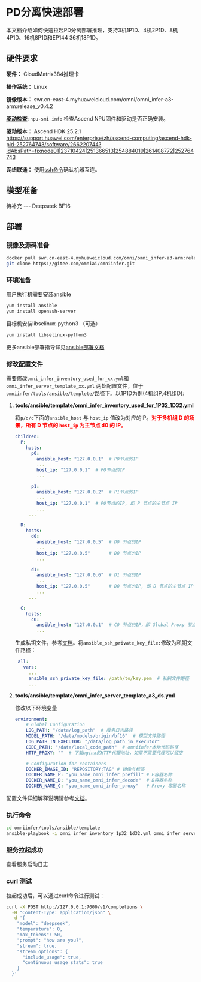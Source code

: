 # PD分离快速部署

本文档介绍如何快速拉起PD分离部署推理，支持3机1P1D、4机2P1D、8机4P1D、16机8P1D和EP144 36机18P1D。

## 硬件要求

**硬件：** CloudMatrix384推理卡

**操作系统：** Linux

**镜像版本：** swr.cn-east-4.myhuaweicloud.com/omni/omni_infer-a3-arm:release_v0.4.2

[**驱动检查**](https://gitee.com/omniai/omniinfer/blob/master/docs/omni_infer_installation_guide.md#ascend-npu%E5%9B%BA%E4%BB%B6%E5%92%8C%E9%A9%B1%E5%8A%A8%E6%A3%80%E6%9F%A5): `npu-smi info` 检查Ascend NPU固件和驱动是否正确安装。

**驱动版本：** Ascend HDK 25.2.1
https://support.huawei.com/enterprise/zh/ascend-computing/ascend-hdk-pid-252764743/software/266220744?idAbsPath=fixnode01|23710424|251366513|254884019|261408772|252764743

**网络联通：** 使用[ssh命令](https://gitee.com/omniai/omniinfer/blob/master/docs/omni_infer_installation_guide.md#%E7%BD%91%E7%BB%9C%E8%BF%9E%E9%80%9A%E6%80%A7%E6%A3%80%E6%9F%A5)确认机器互连。

## 模型准备

待补充 --- Deepseek BF16

## 部署

### 镜像及源码准备

```bash
docker pull swr.cn-east-4.myhuaweicloud.com/omni/omni_infer-a3-arm:release_v0.4.2
git clone https://gitee.com/omniai/omniinfer.git
```


### 环境准备

用户执行机需要安装ansible
```bash
yum install ansible
yum install openssh-server
```

目标机安装libselinux-python3 （可选）
```bash
yum install libselinux-python3
```


更多ansible部署指导详见[ansible部署文档](https://gitee.com/omniai/omniinfer/blob/master/tools/ansible/README.md)

### 修改配置文件

需要修改`omni_infer_inventory_used_for_xx.yml`和 `omni_infer_server_template_xx.yml` 两处配置文件，位于`omniinfer/tools/ansible/templete/`路径下。以1P1D为例(4机组P,4机组D):

1. **tools/ansible/template/omni_infer_inventory_used_for_1P32_1D32.yml**

   将`p/d/c`下面的`ansible_host` 与 `host_ip` 值改为对应的IP。<span style="color:red; font-weight:bold">对于多机组 D 的场景，所有 D 节点的 `host_ip` 为主节点 d0 的 IP。</span>


   ```YAML
   children:
     P:
       hosts:
         p0:
           ansible_host: "127.0.0.1"  # P0节点的IP
           ...
           host_ip: "127.0.0.1"  # P0节点的IP
           ...

         p1:
           ansible_host: "127.0.0.2"  # P1节点的IP
           ...
           host_ip: "127.0.0.1"  # P0节点的IP, 即 P 节点的主节点 IP
           ...
        ...

     D:
       hosts:
         d0:
           ansible_host: "127.0.0.5"  # D0 节点的IP
           ...
           host_ip: "127.0.0.5"       # D0 节点的IP
           ...

         d1:
           ansible_host: "127.0.0.6"  # D1 节点的IP
           ...
           host_ip: "127.0.0.5"       # D0 节点的IP, 即 D 节点的主节点 IP
           ...
        ...

     C:
       hosts:
         c0:
           ansible_host: "127.0.0.1"  # C0 节点的IP，即 Global Proxy 节点
           ...

   ```

   生成私钥文件，参考[文档](https://gitee.com/omniai/omniinfer/blob/master/tools/ansible/README.md#%E5%AF%86%E9%92%A5%E6%96%87%E4%BB%B6%E7%9A%84%E5%87%86%E5%A4%87)。将`ansible_ssh_private_key_file:`修改为私钥文件路径：

   ```YAML
    all:
      vars:
        ...
        ansible_ssh_private_key_file: /path/to/key.pem  # 私钥文件路径
        ...
   ```

2. **tools/ansible/template/omni_infer_server_template_a3_ds.yml**

    修改以下环境变量
    ```yaml
    environment:
        # Global Configuration
        LOG_PATH: "/data/log_path"  # 服务日志路径
        MODEL_PATH: "/data/models/origin/bf16"  # 模型文件路径
        LOG_PATH_IN_EXECUTOR: "/data/log_path_in_executor"
        CODE_PATH: "/data/local_code_path"  # omniinfer本地代码路径
        HTTP_PROXY: ""  # 下载nginx的HTTP代理地址，如果不需要代理可以留空

        # Configuration for containers
        DOCKER_IMAGE_ID: "REPOSITORY:TAG" # 镜像与标签
        DOCKER_NAME_P: "you_name_omni_infer_prefill" # P容器名称
        DOCKER_NAME_D: "you_name_omni_infer_decode"  # D容器名称
        DOCKER_NAME_C: "you_name_omni_infer_proxy"   # Proxy 容器名称
    ```

配置文件详细解释说明请参考[文档](https://gitee.com/omniai/omniinfer/blob/master/tools/ansible/template/README.md#%E7%9B%B8%E5%85%B3%E6%96%87%E4%BB%B6%E8%A7%A3%E9%87%8A%E8%AF%B4%E6%98%8E)。

### 执行命令

```bash
cd omniinfer/tools/ansible/template
ansible-playbook -i omni_infer_inventory_1p32_1d32.yml omni_infer_server_template_a3_ds.yml
```

### 服务拉起成功
查看服务启动日志

### curl 测试

拉起成功后，可以通过curl命令进行测试：

```bash
curl -X POST http://127.0.0.1:7000/v1/completions \
  -H "Content-Type: application/json" \
  -d '{
    "model": "deepseek",
    "temperature": 0,
    "max_tokens": 50,
    "prompt": "how are you?",
    "stream": true,
    "stream_options": {
      "include_usage": true,
      "continuous_usage_stats": true
    }
  }'
```